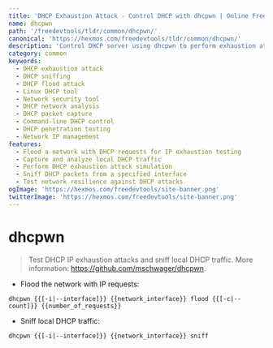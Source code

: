 ```yaml
---
title: 'DHCP Exhaustion Attack - Control DHCP with dhcpwn | Online Free DevTools by Hexmos'
name: dhcpwn
path: '/freedevtools/tldr/common/dhcpwn/'
canonical: 'https://hexmos.com/freedevtools/tldr/common/dhcpwn/'
description: 'Control DHCP server using dhcpwn to perform exhaustion attacks and sniff network traffic. Simulate attacks and monitor DHCP communications. Free online tool, no registration required.'
category: common
keywords:
  - DHCP exhaustion attack
  - DHCP sniffing
  - DHCP flood attack
  - Linux DHCP tool
  - Network security tool
  - DHCP network analysis
  - DHCP packet capture
  - Command-line DHCP control
  - DHCP penetration testing
  - Network IP management
features:
  - Flood a network with DHCP requests for IP exhaustion testing
  - Capture and analyze local DHCP traffic
  - Perform DHCP exhaustion attack simulation
  - Sniff DHCP packets from a specified interface
  - Test network resilience against DHCP attacks
ogImage: 'https://hexmos.com/freedevtools/site-banner.png'
twitterImage: 'https://hexmos.com/freedevtools/site-banner.png'
---
```


# dhcpwn

> Test DHCP IP exhaustion attacks and sniff local DHCP traffic.
> More information: <https://github.com/mschwager/dhcpwn>.

- Flood the network with IP requests:

`dhcpwn {{[-i|--interface]}} {{network_interface}} flood {{[-c|--count]}} {{number_of_requests}}`

- Sniff local DHCP traffic:

`dhcpwn {{[-i|--interface]}} {{network_interface}} sniff`
